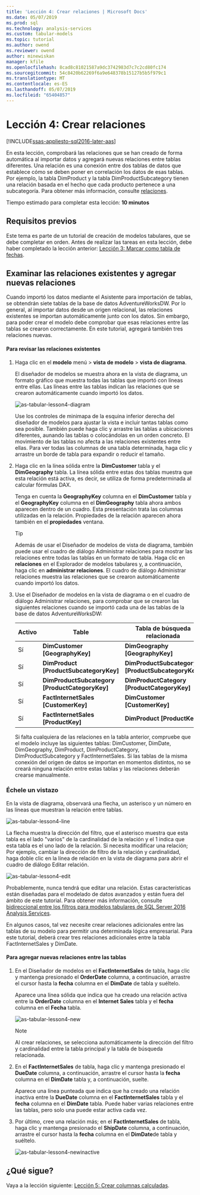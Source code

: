 ```yaml
---
title: 'Lección 4: Crear relaciones | Microsoft Docs'
ms.date: 05/07/2019
ms.prod: sql
ms.technology: analysis-services
ms.custom: tabular-models
ms.topic: tutorial
ms.author: owend
ms.reviewer: owend
author: minewiskan
manager: kfile
ms.openlocfilehash: 8cad8c81021587a9dc3742983d7c7c2cd80fc174
ms.sourcegitcommit: 54c8420b62269f6a9e648378b15127b5b5f979c1
ms.translationtype: MT
ms.contentlocale: es-ES
ms.lasthandoff: 05/07/2019
ms.locfileid: "65404857"
---
```

# <a name="lesson-4-create-relationships"></a>Lección 4: Crear relaciones
[!INCLUDE[ssas-appliesto-sql2016-later-aas](../../includes/ssas-appliesto-sql2016-later-aas.md)]

En esta lección, comprobará las relaciones que se han creado de forma automática al importar datos y agregará nuevas relaciones entre tablas diferentes. Una relación es una conexión entre dos tablas de datos que establece cómo se deben poner en correlación los datos de esas tablas. Por ejemplo, la tabla DimProduct y la tabla DimProductSubcategory tienen una relación basada en el hecho que cada producto pertenece a una subcategoría. Para obtener más información, consulte [relaciones](../tabular-models/relationships-ssas-tabular.md).
  
Tiempo estimado para completar esta lección: **10 minutos**  
  
## <a name="prerequisites"></a>Requisitos previos  
Este tema es parte de un tutorial de creación de modelos tabulares, que se debe completar en orden. Antes de realizar las tareas en esta lección, debe haber completado la lección anterior: [Lección 3: Marcar como tabla de fechas](lesson-3-mark-as-date-table.md). 
  
## <a name="review-existing-relationships-and-add-new-relationships"></a>Examinar las relaciones existentes y agregar nuevas relaciones  
Cuando importó los datos mediante el Asistente para importación de tablas, se obtendrán siete tablas de la base de datos AdventureWorksDW. Por lo general, al importar datos desde un origen relacional, las relaciones existentes se importan automáticamente junto con los datos. Sin embargo, para poder crear el modelo debe comprobar que esas relaciones entre las tablas se crearon correctamente. En este tutorial, agregará también tres relaciones nuevas.  
  
#### <a name="to-review-existing-relationships"></a>Para revisar las relaciones existentes  
  
1.  Haga clic en el **modelo** menú > **vista de modelo** > **vista de diagrama**.  

    El diseñador de modelos se muestra ahora en la vista de diagrama, un formato gráfico que muestra todas las tablas que importó con líneas entre ellas. Las líneas entre las tablas indican las relaciones que se crearon automáticamente cuando importó los datos.
    
    ![as-tabular-lesson4-diagram](media/as-tabular-lesson4-diagram.png)
  
    Use los controles de minimapa de la esquina inferior derecha del diseñador de modelos para ajustar la vista e incluir tantas tablas como sea posible. También puede haga clic y arrastre las tablas a ubicaciones diferentes, aunando las tablas o colocándolas en un orden concreto. El movimiento de las tablas no afecta a las relaciones existentes entre ellas. Para ver todas las columnas de una tabla determinada, haga clic y arrastre un borde de tabla para expandir o reducir el tamaño.  
  
2.  Haga clic en la línea sólida entre la **DimCustomer** tabla y el **DimGeography** tabla. La línea sólida entre estas dos tablas muestra que esta relación está activa, es decir, se utiliza de forma predeterminada al calcular fórmulas DAX.  
  
    Tenga en cuenta la **GeographyKey** columna en el **DimCustomer** tabla y el **GeographyKey** columna en el **DimGeography** tabla ahora ambos aparecen dentro de un cuadro. Esta presentación trata las columnas utilizadas en la relación. Propiedades de la relación aparecen ahora también en el **propiedades** ventana.  
  
    > [!TIP]  
    > Además de usar el Diseñador de modelos de vista de diagrama, también puede usar el cuadro de diálogo Administrar relaciones para mostrar las relaciones entre todas las tablas en un formato de tabla. Haga clic en **relaciones** en el Explorador de modelos tabulares y, a continuación, haga clic en **administrar relaciones**. El cuadro de diálogo Administrar relaciones muestra las relaciones que se crearon automáticamente cuando importó los datos.  
  
3.  Use el Diseñador de modelos en la vista de diagrama o en el cuadro de diálogo Administrar relaciones, para comprobar que se crearon las siguientes relaciones cuando se importó cada una de las tablas de la base de datos AdventureWorksDW:  
  
    |Activo|Table|Tabla de búsqueda relacionada|  
    |----------|---------|------------------------|  
    |Sí|**DimCustomer [GeographyKey]**|**DimGeography [GeographyKey]**|  
    |Sí|**DimProduct [ProductSubcategoryKey]**|**DimProductSubcategory [ProductSubcategoryKey]**|  
    |Sí|**DimProductSubcategory [ProductCategoryKey]**|**DimProductCategory [ProductCategoryKey]**|  
    |Sí|**FactInternetSales [CustomerKey]**|**DimCustomer [CustomerKey]**|  
    |Sí|**FactInternetSales [ProductKey]**|**DimProduct [ProductKey]**|  
  
    Si falta cualquiera de las relaciones en la tabla anterior, compruebe que el modelo incluye las siguientes tablas: DimCustomer, DimDate, DimGeography, DimProduct, DimProductCategory, DimProductSubcategory y FactInternetSales. Si las tablas de la misma conexión del origen de datos se importan en momentos distintos, no se creará ninguna relación entre estas tablas y las relaciones deberán crearse manualmente.  

### <a name="take-a-closer-look"></a>Échele un vistazo
En la vista de diagrama, observará una flecha, un asterisco y un número en las líneas que muestran la relación entre tablas.

![as-tabular-lesson4-line](media/as-tabular-lesson4-line.png)

La flecha muestra la dirección del filtro, que el asterisco muestra que esta tabla es el lado "varios" de la cardinalidad de la relación y el 1 indica que esta tabla es el uno lado de la relación. Si necesita modificar una relación; Por ejemplo, cambiar la dirección de filtro de la relación y cardinalidad, haga doble clic en la línea de relación en la vista de diagrama para abrir el cuadro de diálogo Editar relación.

![as-tabular-lesson4-edit](media/as-tabular-lesson4-edit.png)

Probablemente, nunca tendrá que editar una relación. Estas características están diseñadas para el modelado de datos avanzados y están fuera del ámbito de este tutorial. Para obtener más información, consulte [bidireccional entre los filtros para modelos tabulares de SQL Server 2016 Analysis Services](../tabular-models/bi-directional-cross-filters-tabular-models-analysis-services.md).

En algunos casos, tal vez necesite crear relaciones adicionales entre las tablas de su modelo para permitir una determinada lógica empresarial. Para este tutorial, deberá crear tres relaciones adicionales entre la tabla FactInternetSales y DimDate.  
  
#### <a name="to-add-new-relationships-between-tables"></a>Para agregar nuevas relaciones entre las tablas  
  
1.  En el Diseñador de modelos en el **FactInternetSales** de tabla, haga clic y mantenga presionado el **OrderDate** columna, a continuación, arrastre el cursor hasta la **fecha** columna en el  **DimDate** de tabla y suéltelo.  

    Aparece una línea sólida que indica que ha creado una relación activa entre la **OrderDate** columna en el **Internet Sales** tabla y el **fecha** columna en el **Fecha** tabla. 
  
      ![as-tabular-lesson4-new](media/as-tabular-lesson4-new.png) 
  
    > [!NOTE]  
    > Al crear relaciones, se selecciona automáticamente la dirección del filtro y cardinalidad entre la tabla principal y la tabla de búsqueda relacionada.  
  
2.  En el **FactInternetSales** de tabla, haga clic y mantenga presionado el **DueDate** columna, a continuación, arrastre el cursor hasta la **fecha** columna en el **DimDate** tabla y, a continuación, suelte.  
  
    Aparece una línea punteada que indica que ha creado una relación inactiva entre la **DueDate** columna en el **FactInternetSales** tabla y el **fecha** columna en el  **DimDate** tabla. Puede haber varias relaciones entre las tablas, pero solo una puede estar activa cada vez.  
  
3.  Por último, cree una relación más; en el **FactInternetSales** de tabla, haga clic y mantenga presionado el **ShipDate** columna, a continuación, arrastre el cursor hasta la **fecha** columna en el **DimDate**de tabla y suéltelo.  
    
     ![as-tabular-lesson4-newinactive](media/as-tabular-lesson4-newinactive.png)
  
## <a name="whats-next"></a>¿Qué sigue?
Vaya a la lección siguiente: [Lección 5: Crear columnas calculadas](lesson-5-create-calculated-columns.md).
  
  
  
